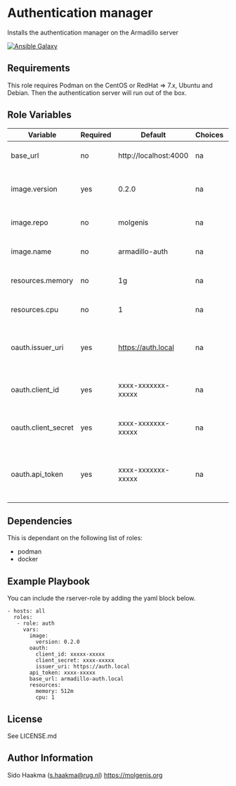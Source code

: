 Authentication manager
=========
Installs the authentication manager on the Armadillo server

[![Ansible Galaxy](https://img.shields.io/badge/ansible--galaxy-auth-blue.svg)](https://galaxy.ansible.com/molgenis/armadillo1/)

Requirements
------------
This role requires Podman on the CentOS or RedHat => 7.x, Ubuntu and Debian. Then the authentication server will run out of the box.

Role Variables
--------------
| Variable            | Required | Default                              | Choices | Comments                                                              |
|---------------------|----------|--------------------------------------|---------|-----------------------------------------------------------------------|
| base_url            | no       | http://localhost:4000                | na      | Authentication manager base URL                                       |
| image.version       | yes      | 0.2.0                                | na      | Version of the authentication manager service                         |
| image.repo          | no       | molgenis                             | na      | Repository of the RServer docker image                                |
| image.name          | no       | armadillo-auth                       | na      | Name of the RServer docker image                                      |
| resources.memory    | no       | 1g                                   | na      | Maximum memory claim on the host                                      |
| resources.cpu       | no       | 1                                    | na      | Maximum CPU claim on the host                                         |
| oauth.issuer_uri    | yes      | https://auth.local                   | na      | Location of the authentication server OIDC information                |
| oauth.client_id     | yes      | xxxx-xxxxxxx-xxxxx                   | na      | Client ID of the authentication server                                |  
| oauth.client_secret | yes      | xxxx-xxxxxxx-xxxxx                   | na      | Client secret of the authentication server                            |
| oauth.api_token     | yes      | xxxx-xxxxxxx-xxxxx                   | na      | API token that manages the application on the authentication server   |


Dependencies
------------
This is dependant on the following list of roles:
- podman
- docker 

Example Playbook
----------------
You can include the rserver-role by adding the yaml block below.

    - hosts: all
      roles:
       - role: auth
         vars:
           image:
             version: 0.2.0
           oauth: 
             client_id: xxxxx-xxxxx
             client_secret: xxxx-xxxxx
             issuer_uri: https://auth.local
           api_token: xxxx-xxxxx
           base_url: armadillo-auth.local
           resources:
             memory: 512m
             cpu: 1
           
License
-------
See LICENSE.md

Author Information
------------------
Sido Haakma (s.haakma@rug.nl)
https://molgenis.org